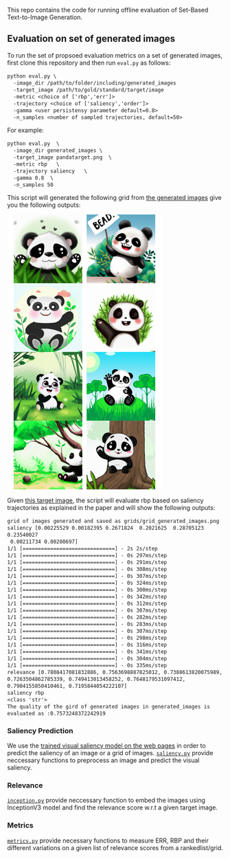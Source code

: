 This repo contains the code for running offline evaluation of Set-Based Text-to-Image Generation.

## Evaluation on set of generated images
To run the set of propsoed evaluation metrics on a set of generated images, first clone this repository and then run ```eval.py``` as follows:

```
python eval.py \ 
  -image_dir /path/to/folder/including/generated_images 
  -target_image /path/to/gold/standard/target/image
  -metric <choice of ['rbp','err']>
  -trajectory <choice of ['saliency','order']>
  -gamma <user persistensy parameter default=0.8>
  -n_samples <number of sampled trajectories, default=50>
```
For example:

```
python eval.py  \
  -image_dir generated_images \
  -target_image pandatarget.png  \
  -metric rbp   \
  -trajectory saliency   \
  -gamma 0.8  \
  -n_samples 50
```
This script will generated the following grid from [the generated images](https://github.com/Narabzad/Set-Based-Text-to-ImageGeneration/tree/main/generated_images) give you the following outputs:

![alt text](https://github.com/Narabzad/Set-Based-Text-to-ImageGeneration/blob/main/grids/grid_generated_images.png)

Given [this target image](https://github.com/Narabzad/Set-Based-Text-to-ImageGeneration/blob/main/pandatarget.png), the script will evaluate rbp based on saliency trajectories as explained in the paper and will show the following outputs: 

```
grid of images generated and saved as grids/grid_generated_images.png
saliency [0.00225529 0.00182395 0.2671824  0.2021625  0.28705123 0.23540027
 0.00211734 0.00200697]
1/1 [==============================] - 2s 2s/step
1/1 [==============================] - 0s 297ms/step
1/1 [==============================] - 0s 291ms/step
1/1 [==============================] - 0s 308ms/step
1/1 [==============================] - 0s 307ms/step
1/1 [==============================] - 0s 324ms/step
1/1 [==============================] - 0s 300ms/step
1/1 [==============================] - 0s 342ms/step
1/1 [==============================] - 0s 312ms/step
1/1 [==============================] - 0s 307ms/step
1/1 [==============================] - 0s 282ms/step
1/1 [==============================] - 0s 283ms/step
1/1 [==============================] - 0s 307ms/step
1/1 [==============================] - 0s 298ms/step
1/1 [==============================] - 0s 316ms/step
1/1 [==============================] - 0s 341ms/step
1/1 [==============================] - 0s 304ms/step
1/1 [==============================] - 0s 335ms/step
relevance [0.7808417081832886, 0.7563698887825012, 0.7388613820075989, 0.7263504862785339, 0.749413013458252, 0.7648179531097412, 0.7904155850410461, 0.7195844054222107]
saliency rbp
<class 'str'>
The quality of the gird of generated images in generated_images is evaluated as :0.7573248372242919
```

### Saliency Prediction
We use the [trained visual saliency model on the web pages](https://github.com/Narabzad/Set-Based-Text-to-ImageGeneration/tree/main/webpage_stonybrook_baseline) in order to predict the saliency of an image or a grid of images.
[```saliency.py```](https://github.com/Narabzad/Set-Based-Text-to-ImageGeneration/blob/main/saliency.py) provide neccessary functions to preprocess an image and predict the visual saliency.

### Relevance
[```inception.py```](https://github.com/Narabzad/Set-Based-Text-to-ImageGeneration/blob/main/inception.py) provide neccessary function to embed the images using InceptionV3 model and find the relevance score w.r.t a given target image. 

### Metrics
[```metrics.py```](https://github.com/Narabzad/Set-Based-Text-to-ImageGeneration/blob/main/metrics.py) provide necessary functions to measure ERR, RBP and their different variations on a given list of relevance scores from a rankedlist/grid. 

